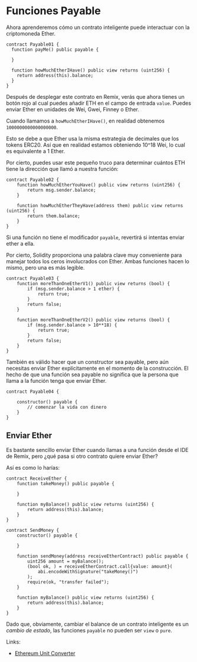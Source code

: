 # Funciones Payable

Ahora aprenderemos cómo un contrato inteligente puede interactuar con la criptomoneda Ether.

```solidity
contract Payable01 {
  function payMe() public payable {

  }

  function howMuchEtherIHave() public view returns (uint256) {
    return address(this).balance;
  }
}
```

Después de desplegar este contrato en Remix, verás que ahora tienes un botón rojo al cual puedes añadir ETH en el campo de entrada `value`. Puedes enviar Ether en unidades de Wei, Gwei, Finney o Ether.

Cuando llamamos a `howMuchEtherIHave()`, en realidad obtenemos `1000000000000000000`.

Esto se debe a que Ether usa la misma estrategia de decimales que los tokens ERC20. Así que en realidad estamos obteniendo 10^18 Wei, lo cual es equivalente a 1 Ether.

Por cierto, puedes usar este pequeño truco para determinar cuántos ETH tiene la dirección que llamó a nuestra función:

```solidity
contract Payable02 {
    function howMuchEtherYouHave() public view returns (uint256) {
        return msg.sender.balance;
    }

    function howMuchEtherTheyHave(address them) public view returns (uint256) {
        return them.balance;
    }
}
```

Si una función no tiene el modificador `payable`, revertirá si intentas enviar ether a ella.

Por cierto, Solidity proporciona una palabra clave muy conveniente para manejar todos los ceros involucrados con Ether. Ambas funciones hacen lo mismo, pero una es más legible.

```solidity
contract Payable03 {
    function moreThanOneEtherV1() public view returns (bool) {
        if (msg.sender.balance > 1 ether) {
            return true;
        }
        return false;
    }

    function moreThanOneEtherV2() public view returns (bool) {
        if (msg.sender.balance > 10**18) {
            return true;
        }
        return false;
    }
}
```

También es válido hacer que un constructor sea payable, pero aún necesitas enviar Ether explícitamente en el momento de la construcción. El hecho de que una función sea payable no significa que la persona que llama a la función tenga que enviar Ether.

```solidity
contract Payable04 {

    constructor() payable {
        // comenzar la vida con dinero
    }
}
```

## Enviar Ether

Es bastante sencillo enviar Ether cuando llamas a una función desde el IDE de Remix, pero ¿qué pasa si otro contrato quiere enviar Ether?

Así es como lo harías:

```solidity
contract ReceiveEther {
    function takeMoney() public payable {

    }

    function myBalance() public view returns (uint256) {
        return address(this).balance;
    }
}

contract SendMoney {
    constructor() payable {

    }

    function sendMoney(address receiveEtherContract) public payable {
        uint256 amount = myBalance();
        (bool ok, ) = receiveEtherContract.call{value: amount}(
            abi.encodeWithSignature("takeMoney()")
        );
        require(ok, "transfer failed");
    }

    function myBalance() public view returns (uint256) {
        return address(this).balance;
    }
}
```

Dado que, obviamente, cambiar el balance de un contrato inteligente es un _cambio de estado_, las funciones `payable` no pueden ser `view` o `pure`.

Links:

- [Ethereum Unit Converter](https://eth-converter.com/)
